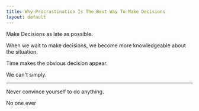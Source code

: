 ```yaml
---
title: Why Procrastination Is The Best Way To Make Decisions
layout: default
---
```


Make Decisions as late as possible.

When we wait to make decisions, we become more knowledgeable about the
situation.

Time makes the obvious decision appear.

We can\'t simply.

---

Never convince yourself to do anything.

No one ever
